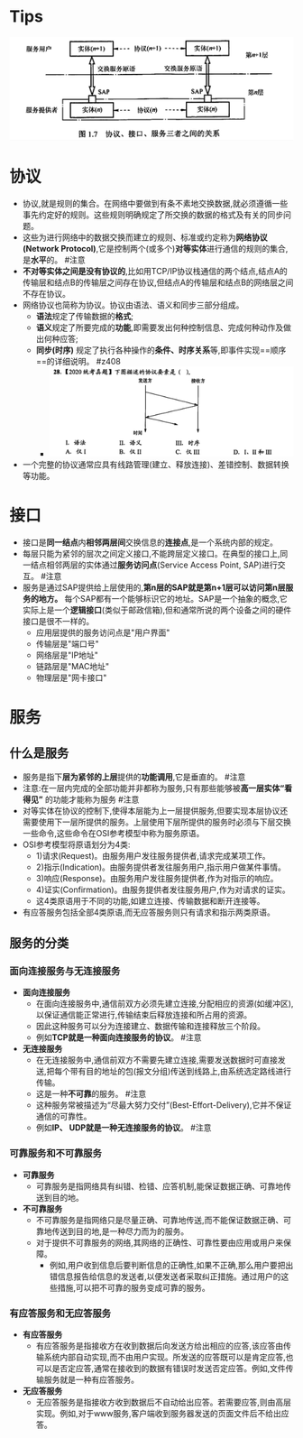 # Tips
![](attachments/Pasted%20image%2020220928160918.png)
# 协议
- 协议,就是规则的集合。在网络中要做到有条不素地交换数据,就必须遵循一些事先约定好的规则。这些规则明确规定了所交换的数据的格式及有关的同步问题。
- 这些为进行网络中的数据交换而建立的规则、标准或约定称为**网络协议(Network Protocol)**,它是控制两个(或多个)**对等实体**进行通信的规则的集合,是**水平**的。 #注意
- **不对等实体之间是没有协议的**,比如用TCP/IP协议栈通信的两个结点,结点A的传输层和结点B的传输层之间存在协议,但结点A的传输层和结点B的网络层之间不存在协议。
- 网络协议也简称为协议。协议由语法、语义和同步三部分组成。
	- **语法**规定了传输数据的**格式**;
	- **语义**规定了所要完成的**功能**,即需要发出何种控制信息、完成何种动作及做出何种应答;
	- **同步(时序)** 规定了执行各种操作的**条件、时序关系**等,即事件实现==顺序==的详细说明。 #z408 
		- ![](attachments/Pasted%20image%2020220928193852.png)
- 一个完整的协议通常应具有线路管理(建立、释放连接)、差错控制、数据转换等功能。

# 接口
- 接口是**同一结点**内**相邻两层间**交换信息的**连接点**,是一个系统内部的规定。
- 每层只能为紧邻的层次之间定义接口,不能跨层定义接口。在典型的接口上,同一结点相邻两层的实体通过**服务访问点**(Service Access Point, SAP)进行交互。 #注意
- 服务是通过SAP提供给上层使用的,**第n层的SAP就是第n+1层可以访问第n层服务的地方。** 每个SAP都有一个能够标识它的地址。SAP是一个抽象的概念,它实际上是一个**逻辑接口**(类似于邮政信箱),但和通常所说的两个设备之间的硬件接口是很不一样的。
	- 应用层提供的服务访问点是"用户界面"
	- 传输层是"端口号"
	- 网络层是"IP地址"
	- 链路层是"MAC地址"
	- 物理层是"网卡接口"

# 服务
## 什么是服务
- 服务是指下**层为紧邻的上层**提供的**功能调用**,它是垂直的。 #注意
- 注意:在一层内完成的全部功能并非都称为服务,只有那些能够被**高一层实体“看得见”** 的功能才能称为服务 #注意
- 对等实体在协议的控制下,使得本层能为上一层提供服务,但要实现本层协议还需要使用下一层所提供的服务。上层使用下层所提供的服务时必须与下层交换一些命令,这些命令在OSI参考模型中称为服务原语。
- OSI参考模型将原语划分为4类:
	- 1)请求(Request)。由服务用户发往服务提供者,请求完成某项工作。
	- 2)指示(Indication)。由服务提供者发往服务用户,指示用户做某件事情。
	- 3)响应(Response)。由服务用户发往服务提供者,作为对指示的响应。
	- 4)证实(Confirmation)。由服务提供者发往服务用户,作为对请求的证实。
	- 这4类原语用于不同的功能,如建立连接、传输数据和断开连接等。
- 有应答服务包括全部4类原语,而无应答服务则只有请求和指示两类原语。

## 服务的分类
### 面向连接服务与无连接服务
- **面向连接服务**
	- 在面向连接服务中,通信前双方必须先建立连接,分配相应的资源(如缓冲区),以保证通信能正常进行,传输结束后释放连接和所占用的资源。
	- 因此这种服务可以分为连接建立、数据传输和连接释放三个阶段。
	- 例如**TCP就是一种面向连接服务的协议**。 #注意
- **无连接服务**
	- 在无连接服务中,通信前双方不需要先建立连接,需要发送数据时可直接发送,把每个带有目的地址的包(报文分组)传送到线路上,由系统选定路线进行传输。
	- 这是一种**不可靠**的服务。 #注意
	- 这种服务常被描述为“尽最大努力交付”(Best-Effort-Delivery),它并不保证通信的可靠性。
	- 例如**IP、 UDP就是一种无连接服务的协议**。 #注意
### 可靠服务和不可靠服务
- **可靠服务**
	- 可靠服务是指网络具有纠错、检错、应答机制,能保证数据正确、可靠地传送到目的地。
- **不可靠服务**
	- 不可靠服务是指网络只是尽量正确、可靠地传送,而不能保证数据正确、可靠地传送到目的地,是一种尽力而为的服务。
	- 对于提供不可靠服务的网络,其网络的正确性、可靠性要由应用或用户来保障。
		- 例如,用户收到信息后要判断信息的正确性,如果不正确,那么用户要把出错信息报告给信息的发送者,以便发送者采取纠正措施。通过用户的这些措施,可以把不可靠的服务变成可靠的服务。
### 有应答服务和无应答服务
- **有应答服务**
	- 有应答服务是指接收方在收到数据后向发送方给出相应的应答,该应答由传输系统内部自动实现,而不由用户实现。所发送的应答既可以是肯定应答,也可以是否定应答,通常在接收到的数据有错误时发送否定应答。例如,文件传输服务就是一种有应答服务。
- **无应答服务**
	- 无应答服务是指接收方收到数据后不自动给出应答。若需要应答,则由高层实现。例如,对于www服务,客户端收到服务器发送的页面文件后不给出应答。